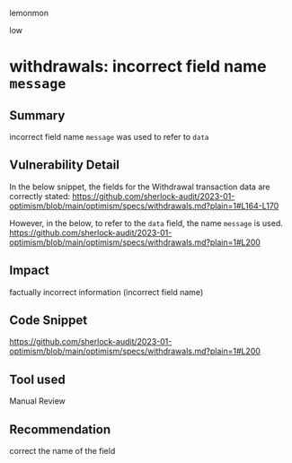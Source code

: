 lemonmon

low

# withdrawals: incorrect field name `message`


## Summary

incorrect field name `message` was used to refer to `data`

## Vulnerability Detail

In the below snippet, the fields for the Withdrawal transaction data are correctly stated:
https://github.com/sherlock-audit/2023-01-optimism/blob/main/optimism/specs/withdrawals.md?plain=1#L164-L170

However, in the below, to refer to the `data` field, the name `message` is used.
https://github.com/sherlock-audit/2023-01-optimism/blob/main/optimism/specs/withdrawals.md?plain=1#L200

## Impact

factually incorrect information (incorrect field name)


## Code Snippet
https://github.com/sherlock-audit/2023-01-optimism/blob/main/optimism/specs/withdrawals.md?plain=1#L200

## Tool used

Manual Review

## Recommendation

correct the name of the field


